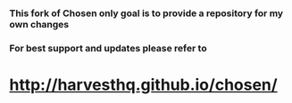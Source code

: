 ### This fork of **Chosen** only goal is to provide a repository for my own changes
### For best support and updates please refer to

# http://harvesthq.github.io/chosen/
